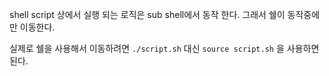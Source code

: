 

shell script 상에서 실행 되는 로직은 sub shell에서 동작 한다. 그래서 쉘이 동작중에만 이동한다.

실제로 쉘을 사용해서 이동하려면 ` ./script.sh ` 대신  `source script.sh` 을 사용하면 된다.

